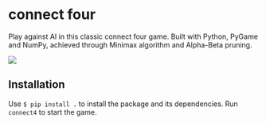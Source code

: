 # connect four

Play against AI in this classic connect four game. Built with Python, PyGame and NumPy, achieved through 
Minimax algorithm and Alpha-Beta pruning.

![](https://i.imgur.com/OLvYO97.gif)


## Installation

Use `$ pip install .` to install the package and its dependencies. Run `connect4` to start the game.

